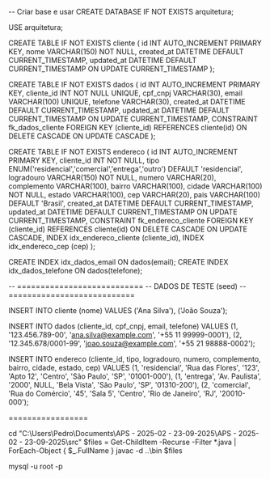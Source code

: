 -- Criar base e usar
CREATE DATABASE IF NOT EXISTS arquitetura;

USE arquitetura;

CREATE TABLE IF NOT EXISTS cliente ( id INT AUTO_INCREMENT PRIMARY KEY, nome VARCHAR(150) NOT NULL, created_at DATETIME DEFAULT CURRENT_TIMESTAMP, updated_at DATETIME DEFAULT CURRENT_TIMESTAMP ON UPDATE CURRENT_TIMESTAMP );

CREATE TABLE IF NOT EXISTS dados
( id INT AUTO_INCREMENT PRIMARY KEY, cliente_id INT NOT NULL UNIQUE,
cpf_cnpj VARCHAR(30),
email VARCHAR(100) UNIQUE,
telefone VARCHAR(30),
created_at DATETIME DEFAULT CURRENT_TIMESTAMP,
updated_at DATETIME DEFAULT CURRENT_TIMESTAMP ON UPDATE CURRENT_TIMESTAMP,
CONSTRAINT fk_dados_cliente FOREIGN KEY (cliente_id) REFERENCES cliente(id) ON DELETE CASCADE ON UPDATE CASCADE );

CREATE TABLE IF NOT EXISTS endereco
( id INT AUTO_INCREMENT PRIMARY KEY, cliente_id INT NOT NULL, tipo ENUM('residencial','comercial','entrega','outro') DEFAULT 'residencial', logradouro VARCHAR(150) NOT NULL, numero VARCHAR(20), complemento VARCHAR(100), bairro VARCHAR(100), cidade VARCHAR(100) NOT NULL, estado VARCHAR(100), cep VARCHAR(20), pais VARCHAR(100) DEFAULT 'Brasil', created_at DATETIME DEFAULT CURRENT_TIMESTAMP, updated_at DATETIME DEFAULT CURRENT_TIMESTAMP ON UPDATE CURRENT_TIMESTAMP, CONSTRAINT fk_endereco_cliente FOREIGN KEY (cliente_id) REFERENCES cliente(id) ON DELETE CASCADE ON UPDATE CASCADE, INDEX idx_endereco_cliente (cliente_id), INDEX idx_endereco_cep (cep) );

CREATE INDEX idx_dados_email ON dados(email);
CREATE INDEX idx_dados_telefone ON dados(telefone);

-- =========================== -- DADOS DE TESTE (seed) -- ===========================

INSERT INTO cliente (nome) VALUES ('Ana Silva'), ('João Souza');

INSERT INTO dados (cliente_id, cpf_cnpj, email, telefone) VALUES (1, '123.456.789-00', 'ana.silva@example.com', '+55 11 99999-0001'), (2, '12.345.678/0001-99', 'joao.souza@example.com', '+55 21 98888-0002');

INSERT INTO endereco (cliente_id, tipo, logradouro, numero, complemento, bairro, cidade, estado, cep) VALUES (1, 'residencial', 'Rua das Flores', '123', 'Apto 12', 'Centro', 'São Paulo', 'SP', '01001-000'), (1, 'entrega', 'Av. Paulista', '2000', NULL, 'Bela Vista', 'São Paulo', 'SP', '01310-200'), (2, 'comercial', 'Rua do Comércio', '45', 'Sala 5', 'Centro', 'Rio de Janeiro', 'RJ', '20010-000');

  =================

cd "C:\Users\Pedro\Documents\APS - 2025-02 - 23-09-2025\APS - 2025-02 - 23-09-2025\src"
$files = Get-ChildItem -Recurse -Filter *.java | ForEach-Object { $_.FullName }
javac -d ..\bin $files

mysql -u root -p